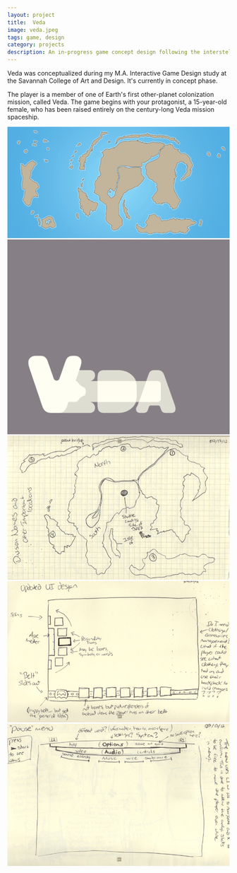```yaml
---
layout: project
title:  Veda
image: veda.jpeg
tags: game, design
category: projects
description: An in-progress game concept design following the interstellar Veda mission to colonize our nearest habitable planet.
---
```

Veda was conceptualized during my M.A. Interactive Game Design study at the Savannah College of Art and Design. It's currently in concept phase.

The player is a member of one of Earth's first other-planet colonization mission, called Veda.  The game begins with your protagonist, a 15-year-old female, who has been raised entirely on the century-long Veda mission spaceship. 

![veda_image01](/img/veda_image01.png "Veda Image 01")
![veda_image02](/img/veda_image02.png "Veda Image 02")
![veda_image03](/img/veda_image03.png "Veda Image 03")
![veda_image04](/img/veda_image04.png "Veda Image 04")
![veda_image05](/img/veda_image05.png "Veda Image 05")	

